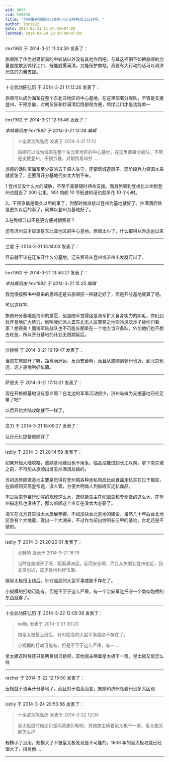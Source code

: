 ```yaml
---
aid: 9025
zid: 535635
title: "为啥要在旅顺开分基地？应该在鸭绿江口开啊。"
author: lmx1982
date: 2014-03-21 11:04:59+07:00
lastmod: 2014-03-24 20:50:00+07:00
---
```


lmx1982 于 2014-3-21 11:04:59 发表了：

旅顺除了作为对满贸易的中转站以外没有其他作用吧，与其这样倒不如把旅顺的力量直接放到鸭绿江口，既能威慑满清。又能保护商站。真要有大行动的话可以调济州岛的力量支援。

---

十全武功陈弘历 于 2014-3-21 11:12:26 发表了：

旅顺可以成为海军在整个东北亚地区的中心基地，在这里部署分舰队，不管是支援登州，干预京畿，对朝贸易和抄满清后路都很方便，鸭绿江口才是功能单一

---

lmx1982 于 2014-3-21 12:19:46 发表了：

_本帖最后由 lmx1982 于 2014-3-21 13:39 编辑_

> 十全武功陈弘历 发表于 2014-3-21 11:12
>
> 旅顺可以成为海军在整个东北亚地区的中心基地，在这里部署分舰队，不管是支援登州，干预京畿，对朝贸易和抄 ...

旅顺的话陆军海军至少要派去千把人驻守，还要筑城造房子。现阶段兵力资源本来就紧张了，还要再开分基地代价太大划不来，

1.登州又没什么大的威胁，不至于需要随时待命支援。而且旅顺到登州比义州到登州也就近了 200 公里，901 炮舰 10 节航速的话也就多花 10 个小时。

2。干预京畿是很久以后的事了，到那时候直接以登州为基地就好了。抄满清后路是更久以后的事了，同样以登州为基地好了。

3.在鸭绿江口不是更方便对朝贸易？

还有济州岛才应该是东北亚地区的中心基地。旅顺太小了，什么都得从外边运过来

---

兰度 于 2014-3-21 13:14:03 发表了：

目前就不该在辽东开什么分基地。辽东贸易从登州或济州出发就可以了。

---

lmx1982 于 2014-3-21 13:50:27 发表了：

_本帖最后由 lmx1982 于 2014-3-21 15:25 编辑_

我觉得按照书中原来的思路还是去旅顺捞一把就走好了，但是开分基地就算了吧。

可以这样写:

旅顺开分基地是海军的意愿，但是陆军觉得这是海军扩大自身实力的阴毛，你们到处开基地扩大势力，倒叫我们派人去东北无人区苦寒之地吹冷风吃沙子替你们看家？想得美！而海军陆战队也不可能长期呆在一个地方当守备队，外加他们也不想去吃苦。所以开分基地的计划无限期延后。

---

沙赫特 于 2014-3-21 16:19:47 发表了：

当然在旅顺开了呀，距离满洲远，反而安全啊，而且从旅顺到登州也近，到北京也近，这才是地利好位置。

---

萨里夫 于 2014-3-21 17:13:21 发表了：

现在开旅顺基地没有意义啊？在北边的军事活动很少，济州岛做为支援基地已经足够了吧?

以后开始大陆攻略就不一样了。

---

念力 于 2014-3-21 18:09:27 发表了：

让孙元化提督旅顺好了

---

isdily 于 2014-3-21 20:14:59 发表了：

如果开始大陆攻略，旅顺基地建设也不用急，临高没推进到长江以南，拿下南京城之前，不可能从旅顺出发去抄满清后路的。

当初选旅顺做基地主要是觉得在登州搞各种走私物品比如食盐走私实在过于猖狂，在旅顺则天高皇帝远，没人管，方便大明商人到旅顺买走私商品。

不过后来登莱行动写的规模这么大，既然鹿岛主在屺姆岛和登州做的这么大，在登州搞走私也没啥了，那么旅顺这个点实在没太大必要了。

海军在北方其实没太大施展拳脚，不如加快台北基地的建设，虽然几十年后台北地区会有个大地震，震出一个大湖来，不过作为前出控制长三甲的基地，台北还是不错的。

---

isdily 于 2014-3-21 20:20:01 发表了：

> 沙赫特 发表于 2014-3-21 16:19
>
> 当然在旅顺开了呀，距离满洲远，反而安全啊，而且从旅顺到登州也近，到北京也近，这才是地利好位置。

跟皇太极搭上线后，针对临高的大型军事威胁不存在了。

小规模的打劫可能有，但是不至于这么严重，有一个治安军连把守一个类似炮楼的东西就够了。

---

十全武功陈弘历 于 2014-3-22 12:05:38 发表了：

> isdily 发表于 2014-3-21 20:20
>
> 跟皇太极搭上线后，针对临高的大型军事威胁不存在了。
>
> 小规模的打劫可能有，但是不至于这么严重，有一 ...

皇太极这时候还只是两黄旗贝勒吧，其他旗主瞒着皇太极干一票，皇太极又能怎么样

---

racher 于 2014-3-22 12:15:50 发表了：

压根就不该再开分基地了，而且对于临高而言，旅顺和济州岛登州没多大区别

---

isdily 于 2014-3-24 20:50:56 发表了：

> 十全武功陈弘历 发表于 2014-3-22 12:05
>
> 皇太极这时候还只是两黄旗贝勒吧，其他旗主瞒着皇太极干一票，皇太极又能怎么样

规模小了没用，规模大了不被皇太极发现是不可能的，1633 年的皇太极权威已经很大了，招惹他……

---

